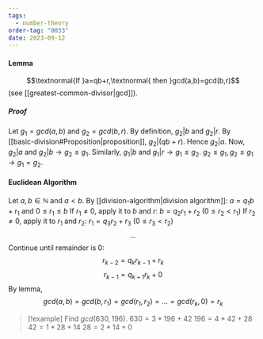 ```yaml
---
tags:
  - number-theory
order-tag: "0033"
date: 2023-09-12
---
```

#### Lemma
$$\textnormal{If }a=qb+r,\textnormal{ then }gcd(a,b)=gcd(b,r)$$
(see [[greatest-common-divisor|gcd]]).
##### Proof
Let $g_{1}=gcd(a,b)$ and $g_{2}=gcd(b,r)$.
By definition, $g_{2}|b$ and $g_{2}|r$.
By [[basic-division#Proposition|proposition]], $g_{2}|(qb+r)$. Hence $g_{2}|a$.
Now, $g_{2}|a$ and $g_{2}|b\to g_{2}\leq g_{1}$.
Similarly, $g_{1}|b$ and $g_{1}|r\to g_{1}\leq g_{2}$.
$g_{2}\leq g_{1},g_{2}\leq g_{1}\to g_{1}=g_{2}$.

#### Euclidean Algorithm
Let $a, b \in \mathbb{N}$ and $a<b$. By [[division-algorithm|division algorithm]]:
$a=q_{1}b+r_{1}$ and $0\leq r_{1}\leq b$
If $r_{1}\neq 0$, apply it to $b$ and $r$:    $b=q_{2}r_{1}+r_{2}$ ($0\leq r_{2}<r_{1}$)
If $r_{2}\neq 0$, apply it to $r_{1}$ and $r_{2}$: $r_{1}= q_{3}r_{2}+r_{3}$ ($0\leq r_{3}<r_{2}$)
$$
\dots
$$
Continue until remainder is $0$:
$$r_{k-2}=q_{k}r_{k-1}+r_{k}$$$$r_{k-1}=q_{k+1}r_{k}+0$$
By lemma,  $$
gcd(a,b)=gcd(b,r_{1})=gcd(r_{1},r_{2})=\dots=gcd(r_{k},0)=r_{k}
$$
>[!example]
>Find $gcd(630,196)$.
>$630=3*196+42$
>$196=4*42+28$
>$42=1*28+14$
>$28=2*14+0$
